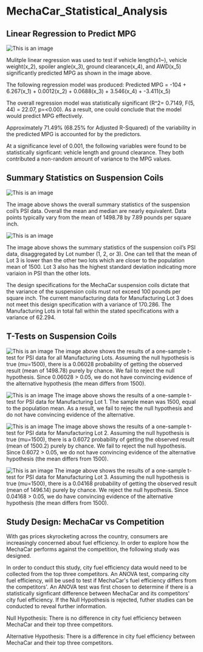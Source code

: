 # MechaCar_Statistical_Analysis

## Linear Regression to Predict MPG

![This is an image]()

Mulitple linear regression was used to test if vehicle length(x1~), vehicle weight(x_2), spoiler angle(x_3), ground clearance(x_4), and AWD(x_5) significantly predicted MPG as shown in the image above. 

The following regression model was produced: Predicted MPG = -104 + 6.267(x_1) + 0.0012(x_2) + 0.0688(x_3) + 3.546(x_4) + -3.411(x_5)

The overall regression model was statistically significant (R^2= 0.7149, F(5, 44) = 22.07, p=<0.00). As a result, one could conclude that the model would predict MPG effectively. 

Approximately 71.49% (68.25% for Adjusted R-Squared) of the variability in the predicted MPG is accounted for by the predictors. 

At a significance level of 0.001, the following variables were found to be statistically signficant: vehicle length and ground clearance. They both contributed a non-random amount of variance to the MPG values.


## Summary Statistics on Suspension Coils

![This is an image]()

The image above shows the overall summary statistics of the suspension coil’s PSI data. Overall the mean and median are nearly equivalent. Data points typically vary from the mean of 1498.78 by 7.89 pounds per square inch.  

![This is an image]()

The image above shows the summary statistics of the suspension coil’s PSI data, disaggregated by Lot number (1, 2, or 3). One can tell that the mean of Lot 3 is lower than the other two lots which are closer to the population mean of 1500. Lot 3 also has the highest standard deviation indicating more variaion in PSI than the other lots. 

The design specifications for the MechaCar suspension coils dictate that the variance of the suspension coils must not exceed 100 pounds per square inch. The current manufacturing data for Manufacturing Lot 3 does not meet this design specification with a variance of 170.286. The Manufacturing Lots in total fall within the stated specifications with a variance of 62.294. 



## T-Tests on Suspension Coils

![This is an image]()
The image above shows the results of a one-sample t-test for PSI data for all Manufacturing Lots. Assuming the null hypothesis is true (mu=1500), there is a 0.06028 probability of getting the observed result (mean of 1498.78) purely by chance. We fail to reject the null hypothesis. Since 0.06028 > 0.05, we do not have convincing evidence of the alternative hypothesis (the mean differs from 1500). 

![This is an image]()
The image above shows the results of a one-sample t-test for PSI data for Manufacturing Lot 1. The sample mean was 1500, equal to the population mean. As a result, we fail to rejec the null hypothesis and do not have convincing evidence of the alternative. 

![This is an image]()
The image above shows the results of a one-sample t-test for PSI data for Manufacturing Lot 2. Assuming the null hypothesis is true (mu=1500), there is a 0.6072 probability of getting the observed result (mean of 1500.2) purely by chance. We fail to reject the null hypothesis. Since 0.6072 > 0.05, we do not have convincing evidence of the alternative hypothesis (the mean differs from 1500). 


![This is an image]()
The image above shows the results of a one-sample t-test for PSI data for Manufacturing Lot 3. Assuming the null hypothesis is true (mu=1500), there is a 0.04168 probability of getting the observed result (mean of 1496.14) purely by chance. We reject the null hypothesis. Since 0.04168 > 0.05, we do have convincing evidence of the alternative hypothesis (the mean differs from 1500).


## Study Design: MechaCar vs Competition

With gas prices skyrocketing across the country, consumers are increasingly concerned about fuel efficiency. In order to explore how the MechaCar performs against the competition, the following study was designed.

In order to conduct this study, city fuel efficiency data would need to be collected from the top three competitors. An ANOVA test, comparing city fuel efficiency, will be used to test if MechaCar's fuel efficiency differs from the competitors'. An ANOVA test was first chosen to determine if there is a statistically signficant difference between MechaCar and its competitors' city fuel efficiency. If the Null Hypothesis is rejected, futher studies can be conducted to reveal further information.

Null Hypothesis: There is no difference in city fuel efficiency between MechaCar and their top three competitors. 

Alternative Hypothesis: There is a difference in city fuel efficiency between MechaCar and their top three competitors. 


